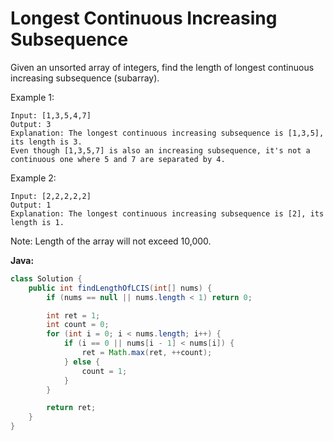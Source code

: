 # Longest Continuous Increasing Subsequence

Given an unsorted array of integers, find the length of longest continuous increasing subsequence (subarray).

Example 1:

    Input: [1,3,5,4,7]
    Output: 3
    Explanation: The longest continuous increasing subsequence is [1,3,5], its length is 3.
    Even though [1,3,5,7] is also an increasing subsequence, it's not a continuous one where 5 and 7 are separated by 4.

Example 2:

    Input: [2,2,2,2,2]
    Output: 1
    Explanation: The longest continuous increasing subsequence is [2], its length is 1. 

Note: Length of the array will not exceed 10,000.

**Java:**
```java
class Solution {
    public int findLengthOfLCIS(int[] nums) {
        if (nums == null || nums.length < 1) return 0;

        int ret = 1;
        int count = 0;
        for (int i = 0; i < nums.length; i++) {
            if (i == 0 || nums[i - 1] < nums[i]) {
                ret = Math.max(ret, ++count);
            } else {
                count = 1;
            }
        }

        return ret;
    }
}
```
